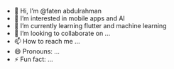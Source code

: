 - 👋 Hi, I’m @faten abdulrahman
- 👀 I’m interested in mobile apps and AI
- 🌱 I’m currently learning flutter and machine learning
- 💞️ I’m looking to collaborate on ...
- 📫 How to reach me ...
- 😄 Pronouns: ...
- ⚡ Fun fact: ...

<!---
fatenabdu/fatenabdu is a ✨ special ✨ repository because its `README.md` (this file) appears on your GitHub profile.
You can click the Preview link to take a look at your changes.
--->
